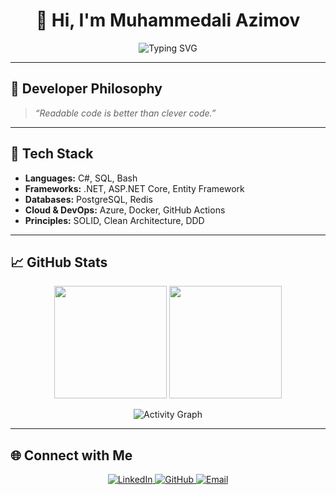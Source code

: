 <h1 align="center">👋 Hi, I'm <strong>Muhammedali Azimov</strong></h1>

<p align="center">
  <img src="https://readme-typing-svg.herokuapp.com?font=Fira+Code&weight=500&size=22&pause=1000&color=00D1FF&center=true&vCenter=true&width=500&lines=🧙‍♂️+Backend+Developer;⚙️+.NET+Enthusiast;🧠+Clean+Architecture+Advocate;🚀+Building+Elegant+and+Scalable+Systems" alt="Typing SVG" />
</p>

---

## 🧠 Developer Philosophy

> _“Readable code is better than clever code.”_

---

## 🧰 Tech Stack

- **Languages:** C#, SQL, Bash  
- **Frameworks:** .NET, ASP.NET Core, Entity Framework  
- **Databases:** PostgreSQL, Redis  
- **Cloud & DevOps:** Azure, Docker, GitHub Actions  
- **Principles:** SOLID, Clean Architecture, DDD

---

## 📈 GitHub Stats

<p align="center">
  <img src="https://github-readme-stats.vercel.app/api?username=Muhammedali-Azimov&show_icons=true&theme=tokyonight&hide_border=true&count_private=true" height="180" />
  <img src="https://github-readme-streak-stats.herokuapp.com/?user=Muhammedali-Azimov&theme=tokyonight&hide_border=true" height="180" />
</p>

<p align="center">
  <img src="https://github-readme-activity-graph.vercel.app/graph?username=Muhammedali-Azimov&theme=tokyo-night&hide_border=true" alt="Activity Graph" />
</p>

---

## 🌐 Connect with Me

<p align="center">
  <a href="https://linkedin.com/in/YOUR_LINKEDIN" target="_blank">
    <img src="https://img.shields.io/badge/LinkedIn-0A66C2?style=for-the-badge&logo=linkedin&logoColor=white" alt="LinkedIn"/>
  </a>
  <a href="https://github.com/Muhammedali-Azimov" target="_blank">
    <img src="https://img.shields.io/badge/GitHub-181717?style=for-the-badge&logo=github&logoColor=white" alt="GitHub"/>
  </a>
  <a href="mailto:your.email@example.com" target="_blank">
    <img src="https://img.shields.io/badge/Email-D14836?style=for-the-badge&logo=gmail&logoColor=white" alt="Email"/>
  </a>
</p>
